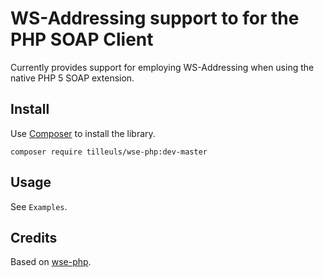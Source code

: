 WS-Addressing support to for the PHP SOAP Client
================================================

Currently provides support for employing WS-Addressing when using the native PHP 5 SOAP extension.

Install
-------

Use [Composer](getcomposer.org) to install the library.

    composer require tilleuls/wse-php:dev-master

Usage
-----

See `Examples`.

Credits
-------

Based on [wse-php](https://code.google.com/p/wse-php/).